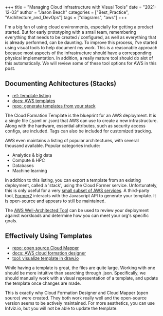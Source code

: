 
+++
title = "Managing Cloud Infrastructure with Visual Tools"
date = "2021-12-03"
author = "Jason Beach"
categories = ["Best_Practice", "Architecture_and_DevOps"]
tags = ["diagrams", "aws"]
+++


I'm a big fan of using cloud environments, especially for getting a product started.  But for early prototyping with a small team, remembering everything that needs to be created / configured, as well as everything that is already performed, can be daunting.  To improve this process, I've started using visual tools to help document my work.  This is a reasonable approach because most aspects of the infrastructure should have a corresponding physical implementation.  In addition, a really mature tool should do alot of this automatically.  We will review some of these tool options for AWS in this post.

## Documenting Achitectures (Stacks)

* [ref: template listing](https://aws.amazon.com/architecture/)
* [docs: AWS templates](https://aws.amazon.com/cloudformation/resources/templates/)
* [repo: generate templates from your stack](https://github.com/iann0036/former2)

The Cloud Formation Template is the blueprint for an AWS deployment.  It is a single file (.yaml or .json) that AWS can use to create a new infrastructure.  Along with the hardware, essential attributes, such as security access configs, are included.  Tags can also be included for customized tracking.  

AWS even maintains a listing of popular architectures, with several thousand available.  Popular categories include:

* Analytics & big data
* Compute & HPC
* Databases
* Machine learning

In addition to this listing, you can export a template from an existing deployment, called a 'stack', using the Cloud Former service.  Unfortunately, this is only useful for a very [small subset of AWS services](https://stackoverflow.com/questions/62943396/which-aws-services-does-aws-cloudformer-support).  A third-party tool, [Former2](https://github.com/iann0036/former2) interacts with the Javascript API to generate your template.  It is open-source and appears to still be maintained.

The [AWS Well-Architected Tool](https://aws.amazon.com/well-architected-tool/?achp_wa2&whats-new-cards.sort-by=item.additionalFields.postDateTime&whats-new-cards.sort-order=desc) can be used to review your deployment against workloads and determine how you can meet your org's specific goals.


## Effectively Using Templates

* [repo: open source Cloud Mapper](https://github.com/duo-labs/cloudmapper)
* [docs: AWS cloud formation designer](https://docs.aws.amazon.com/AWSCloudFormation/latest/UserGuide/working-with-templates-cfn-designer.html)
* [tool: visualize template in draw.io](https://infviz.io/)

While having a template is great, the files are quite large.  Working with one should be more intuitive than searching through .json.  Specifically, we should manually work with a visual representation of a template, and update the template once changes are made.

This is exactly why Cloud Formation Designer and Cloud Mapper (open source) were created.  They both work really well and the open-source version seems to be actively maintained.  For more aesthetics, you can use Infviz.io, but you will not be able to update the template.
